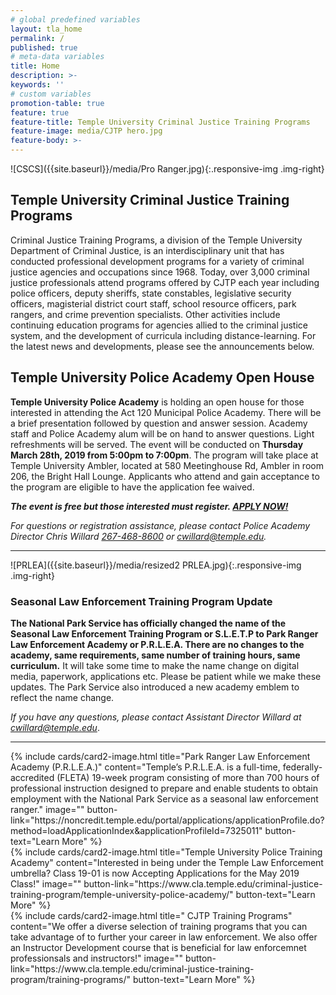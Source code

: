 ```yaml
---
# global predefined variables
layout: tla_home
permalink: /
published: true
# meta-data variables
title: Home
description: >-
keywords: ''
# custom variables
promotion-table: true
feature: true
feature-title: Temple University Criminal Justice Training Programs
feature-image: media/CJTP hero.jpg  
feature-body: >-
---
```

![CSCS]({{site.baseurl}}/media/Pro Ranger.jpg){:.responsive-img .img-right}
## Temple University Criminal Justice Training Programs
Criminal Justice Training Programs, a division of the Temple University Department of Criminal Justice, is an interdisciplinary unit that has conducted professional development programs for a variety of criminal justice agencies and occupations since 1968. Today, over 3,000 criminal justice professionals attend programs offered by CJTP each year including police officers, deputy sheriffs, state constables, legislative security officers, magisterial district court staff, school resource officers, park rangers, and crime prevention specialists. Other activities include continuing education programs for agencies allied to the criminal justice system, and the development of curricula including distance-learning. For the latest news and developments, please see the announcements below.

## Temple University Police Academy Open House
**Temple University Police Academy** is holding an open house for those interested in attending the Act 120 Municipal Police Academy. There will be a brief presentation followed by question and answer session. Academy staff and Police Academy alum will be on hand to answer questions. Light refreshments will be served. The event will be conducted on **Thursday March 28th, 2019 from 5:00pm to 7:00pm**. The program will take place at Temple University Ambler, located at 580 Meetinghouse Rd, Ambler in room 206, the Bright Hall Lounge. Applicants who attend and gain acceptance to the program are eligible to have the application fee waived.

**_The event is free but those interested must register. [APPLY NOW!](https://noncredit.temple.edu/search/publicCourseSearchDetails.do?method=load&courseId=24804081)_**

_For questions or registration assistance, please contact Police Academy Director Chris Willard [267-468-8600](tel:2674688600) or [cwillard@temple.edu](mailto:cwillard@temple.edu)._

___

![PRLEA]({{site.baseurl}}/media/resized2 PRLEA.jpg){:.responsive-img .img-right}
### Seasonal Law Enforcement Training Program Update<br>
**The National Park Service has officially changed the name of the Seasonal Law Enforcement Training Program or S.L.E.T.P to Park Ranger Law Enforcement Academy or P.R.L.E.A. There are no changes to the academy, same requirements, same number of training hours, same curriculum.** It will take some time to make the name change on digital media, paperwork, applications etc. Please be patient while we make these updates.  The Park Service also introduced a new academy emblem to reflect the name change. 

_If you have any questions, please contact Assistant Director Willard at [cwillard@temple.edu](mailto:cwillard@temple.edu)_. 

___

<div class="row row-wide">
  <div class="col m12 l4">{% include cards/card2-image.html
    title="Park Ranger Law Enforcement Academy (P.R.L.E.A.)"
    content="Temple’s P.R.L.E.A. is a full-time, federally-accredited (FLETA) 19-week program consisting of more than 700 hours of professional instruction designed to prepare and enable students to obtain employment with the National Park Service as a seasonal law enforcement ranger."
    image=""
    button-link="https://noncredit.temple.edu/portal/applications/applicationProfile.do?method=loadApplicationIndex&applicationProfileId=7325011"
    button-text="Learn More" %}
  </div>
  <div class="row row-wide">
    <div class="col m12 l4">{% include cards/card2-image.html
      title="Temple University Police Training Academy"
      content="Interested in being under the Temple Law Enforcement umbrella? Class 19-01 is now Accepting Applications for the May 2019 Class!"
      image=""
      button-link="https://www.cla.temple.edu/criminal-justice-training-program/temple-university-police-academy/"
      button-text="Learn More" %}
    </div>
    <div class="row row-wide">
      <div class="col m12 l4">{% include cards/card2-image.html
        title=" CJTP Training Programs"
        content="We offer a diverse selection of training programs that you can take advantage of to further your career in law enforcement. We also offer an Instructor Development course that is beneficial for law enforcemnet professionsals and instructors!"
        image=""
        button-link="https://www.cla.temple.edu/criminal-justice-training-program/training-programs/"
        button-text="Learn More" %}
      </div>
</div>

